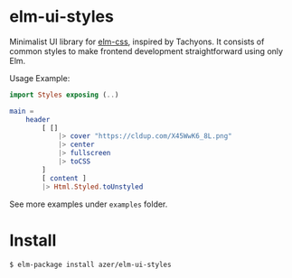 # elm-ui-styles

Minimalist UI library for [elm-css](https://github.com/rtfeldman/elm-css), inspired by Tachyons. It consists of common styles to make frontend development straightforward using only Elm.

Usage Example:

```elm
import Styles exposing (..)

main =
    header
        [ []
            |> cover "https://cldup.com/X45WwK6_8L.png"
            |> center
            |> fullscreen
            |> toCSS
        ]
        [ content ]
        |> Html.Styled.toUnstyled
```

See more examples under `examples` folder.

# Install

```bash
$ elm-package install azer/elm-ui-styles
```
